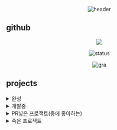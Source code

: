 <div align="center">
    
![header](https://capsule-render.vercel.app/api?type=waving&color=00AAFF&height=300&section=header&desc=Sunrin%20Software%20Division%20118th&descAlign=70&text=Asta&fontSize=70&FontAlignY=40&fontColor=ffffff)

</div>

## github
<div align="center">
<a href="https://opgc.me/#/users/5-23" target="_blank"><img src="https://api.opgc.me/githubs/users/ah-sta/tag/?theme=basic" /></a>   
    
![status](https://github-readme-stats.vercel.app/api?username=ah-sta&show_icons=true&theme=white)


![gra](https://github-readme-activity-graph.vercel.app/graph?username=ah-sta&bg_color=ffffff&color=3366ff&line=3366ff&point=3366ff&area=true&hide_border=true)

</div>

## projects
<details>
<summary>완성</summary>
<table>
    <tr>
        <th>프로젝트명</th>
        <th>소스코드</th>
    </tr>
    <tr>
        <td>NY Music</td>
        <td>https://github.com/5-23/ny-music</td>
    </tr>
    <tr>
        <td>NY Music(mobile)</td>
        <td>https://github.com/5-23/ny-music</td>
    </tr>
    <tr>
        <td>tosspay-rs</td>
        <td>https://github.com/tosspay-lib/tosspay-rs</td>
    </tr>
    <tr>
        <td>tosspay-py</td>
        <td>https://github.com/tosspay-lib/tosspay-py</td>
    </tr>
    <tr>
        <td>pet</td>
        <td>https://github.com/5-23/pet</td>
    </tr>
    <tr>
        <td>stonyite</td>
        <td>https://github.com/5-23/stonyite</td>
    </tr>
    <tr>
        <td>ＬＩＭＢＯ</td>
        <td>https://github.com/5-23/limbo</td>
    </tr>
    <tr>
        <td>rust-tetris</td>
        <td>https://github.com/5-23/rust-tetris</td>
    </tr>
    <tr>
        <td>rust-sanke</td>
        <td>https://github.com/5-23/rust-snake</td>
    </tr>
    <tr>
        <td>colorfully-rs</td>
        <td>https://github.com/5-23/colorfully-rs</td>
    </tr>
    <tr>
        <td>웹게임</td>
        <td>https://github.com/5-23/game-project</td>
    </tr>
</table>
</details>

<details>
<summary>개발중</summary>
<table>
    <tr>
        <th>프로젝트명</th>
        <th>소스코드</th>
    </tr>
    <tr>
        <td>돌돌이 디스코드봇</td>
        <td>https://github.com/objectiveTM/stoney-bot</td>
    </tr>
    <tr>
        <td>bridled(서버)</td>
        <td>https://github.com/brid1ed</td>
    </tr>
    <tr>
        <td>sta_(이름 미정)</td>
        <td>https://github.com/5-23/sta_</td>
    </tr>
    <tr>
        <td>astai</td>
        <td>https://github.com/5-23/astai</td>
    </tr>
</table>
</details>


<details>
<summary>PR넣은 프로잭트(중에 좋아하는)</summary>
<table>
    <tr>
        <th>프로젝트명</th>
        <th>소스코드</th>
    </tr>
    <tr>
        <td>Dotfiles</td>
        <td>https://github.com/Phant80m/Dotfiles</td>
    </tr>
    <tr>
        <td>Seraphite</td>
        <td>https://github.com/Phant80m/Seraphite</td>
    </tr>
    <tr>
        <td>shuttle docs</td>
        <td>https://github.com/shuttle-hq/shuttle-docs</td>
    </tr>
</table>
</details>


<details>
<summary>죽은 프로잭트</summary>
<table>
    <tr>
        <th>프로젝트명</th>
        <th>소스코드</th>
    </tr>
    <tr>
        <td>wa-sans</td>
        <td>비공계 https://www.youtube.com/watch?v=csaJelNRju8</td>
    </tr>
    <tr>
        <td>todo</td>
        <td>https://github.com/5-23/todo</td>
    </tr>
    <tr>
        <td>하몽이 디스코드</td>
        <td>https://github.com/5-23/hamong</td>
    </tr>
    <tr>
        <td>imager(분석하다 때려친거라 다시 시작할예정)</td>
        <td>https://github.com/5-23/imager-rs</td>
    </tr>
</table>
</details>

</details>

